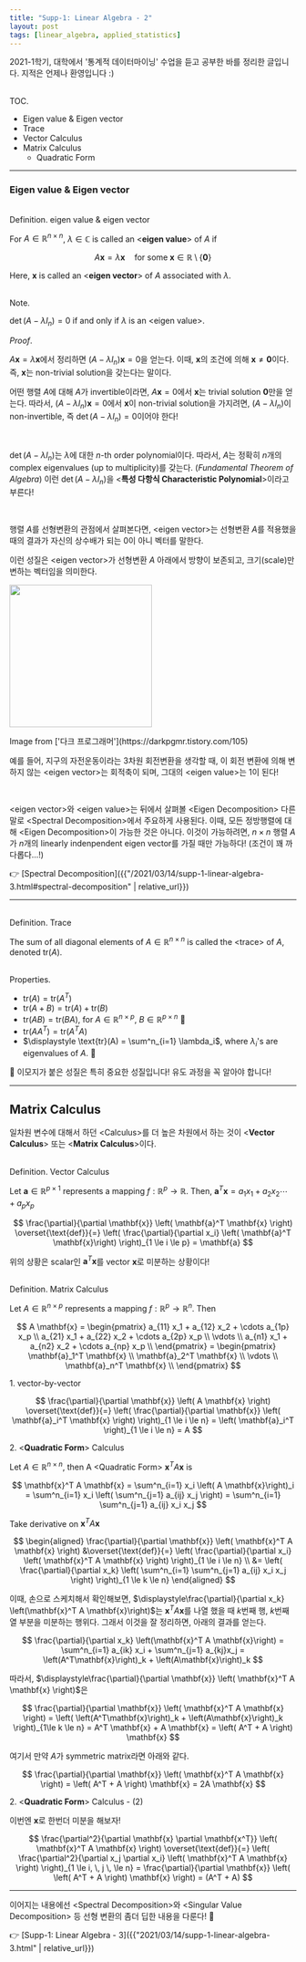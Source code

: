 ```yaml
---
title: "Supp-1: Linear Algebra - 2"
layout: post
tags: [linear_algebra, applied_statistics]
---
```


2021-1학기, 대학에서 '통계적 데이터마이닝' 수업을 듣고 공부한 바를 정리한 글입니다. 지적은 언제나 환영입니다 :)

<br><span class="statement-title">TOC.</span><br>

- Eigen value & Eigen vector
- Trace
- Vector Calculus
- Matrix Calculus
  - Quadratic Form

<hr/>

### Eigen value & Eigen vector

<br><span class="statement-title">Definition.</span> eigen value & eigen vector<br>

For $A \in \mathbb{R}^{n \times n}$, $\lambda \in \mathbb{C}$ is called an \<**eigen value**\> of $A$ if

$$
A \mathbf{x} = \lambda \mathbf{x} \quad \text{for some} \; \mathbf{x} \in \mathbb{R} \setminus \{\mathbf{0}\}
$$

Here, $\mathbf{x}$ is called an \<**eigen vector**\> of $A$ associated with $\lambda$.

<br><span class="statement-title">Note.</span><br>

$\det (A - \lambda I_n) = 0$ if and only if $\lambda$ is an \<eigen value\>.

<div class="proof" markdown="1">

<span class="statement-title">*Proof*.</span><br>

$A\mathbf{x} = \lambda\mathbf{x}$에서 정리하면 $(A - \lambda I_n) \mathbf{x} = 0$을 얻는다. 이때, $\mathbf{x}$의 조건에 의해 $\mathbf{x} \ne \mathbf{0}$이다. 즉, $\mathbf{x}$는 non-trivial solution을 갖는다는 말이다.

어떤 행렬 $A$에 대해 $A$가 invertible이라면, $A\mathbf{x} = 0$에서 $\mathbf{x}$는 trivial solution $\mathbf{0}$만을 얻는다. 따라서, $(A - \lambda I_n) \mathbf{x} = 0$에서 $\mathbf{x}$이 non-trivial solution을 가지려면, $(A - \lambda I_n)$이 non-invertible, 즉 $\det(A - \lambda I_n) = 0$이어야 한다!

</div>

<br/>

$\det(A-\lambda I_n)$는 $\lambda$에 대한 $n$-th order polynomial이다. 따라서, $A$는 정확히 $n$개의 complex eigenvalues (up to multiplicity)를 갖는다. (*Fundamental Theorem of Algebra*) 이런 $\det (A - \lambda I_n)$을 \<**특성 다항식 Characteristic Polynomial**\>이라고 부른다!

<br/>

행렬 $A$를 선형변환의 관점에서 살펴본다면, \<eigen vector\>는 <span class="half_HL">선형변환 $A$를 적용했을 때의 결과가 자신의 상수배가 되는 0이 아니 벡터를 말한다.</span>

이런 성질은 \<eigen vector\>가 선형변환 $A$ 아래에서 방향이 보존되고, 크기(scale)만 변하는 벡터임을 의미한다.

<div class="img-wrapper">
  <img src="https://t1.daumcdn.net/cfile/tistory/277D6547525CFB120B" width="250px">
  <p markdown="1">Image from ['다크 프로그래머'](https://darkpgmr.tistory.com/105)</p>
</div>

예를 들어, 지구의 자전운동이라는 3차원 회전변환을 생각할 때, 이 회전 변환에 의해 변하지 않는 \<eigen vector\>는 회적축이 되며, 그대의 \<eigen value\>는 $1$이 된다!

<br/>

\<eigen vector\>와 \<eigen value\>는 뒤에서 살펴볼 \<Eigen Decomposition\> 다른 말로 \<Spectral Decomposition\>에서 주요하게 사용된다. 이때, 모든 정방행렬에 대해 \<Eigen Decomposition\>이 가능한 것은 아니다. 이것이 가능하려면, $n\times n$ 행렬 $A$가 $n$개의 linearly indenpendent eigen vector를 가질 때만 가능하다! (조건이 꽤 까다롭다...!)

👉 [Spectral Decomposition]({{"/2021/03/14/supp-1-linear-algebra-3.html#spectral-decomposition" | relative_url}})

<hr/>

<br><span class="statement-title">Definition.</span> Trace<br>

The sum of all diagonal elements of $A \in \mathbb{R}^{n\times n}$ is called the \<trace\> of $A$, denoted $\text{tr}(A)$.

<br><span class="statement-title">Properties.</span><br>

- $\text{tr}(A) = \text{tr}(A^T)$
- $\text{tr}(A+B) = \text{tr}(A) + \text{tr}(B)$
- $\text{tr}(AB) = \text{tr}(BA)$, for $A \in \mathbb{R}^{n\times p}$, $B \in \mathbb{R}^{p\times n}$ 🎈
- $\text{tr}(AA^T) = \text{tr}(A^TA)$
- $\displaystyle \text{tr}(A) = \sum^n_{i=1} \lambda_i$, where $\lambda_i$'s are eigenvalues of $A$. 🎈

🎈 이모지가 붙은 성질은 특히 중요한 성질입니다! 유도 과정을 꼭 알아야 합니다!

<hr/>

## Matrix Calculus

일차원 변수에 대해서 하던 \<Calculus\>를 더 높은 차원에서 하는 것이 \<**Vector Calculus**\> 또는 \<**Matrix Calculus**\>이다.

<br><span class="statement-title">Definition.</span> Vector Calculus<br>

Let $\mathbf{a} \in \mathbb{R}^{p \times 1}$ represents a mapping $f: \mathbb{R}^p \rightarrow \mathbb{R}$. Then, $\mathbf{a}^T \mathbf{x} = a_1 x_1 + a_2 x_2 \cdots + a_p x_p$

$$
\frac{\partial}{\partial \mathbf{x}} \left( \mathbf{a}^T \mathbf{x} \right) \overset{\text{def}}{=} \left( \frac{\partial}{\partial x_i} \left( \mathbf{a}^T \mathbf{x}\right) \right)_{1 \le i \le p} = \mathbf{a}
$$

위의 상황은 scalar인 $\mathbf{a}^T \mathbf{x}$를 vector $\mathbf{x}$로 미분하는 상황이다!

<br><span class="statement-title">Definition.</span> Matrix Calculus<br>

Let $A \in \mathbb{R}^{n\times p}$ represents a mapping $f: \mathbb{R}^p \rightarrow \mathbb{R}^n$. Then 

$$
A \mathbf{x} = 
\begin{pmatrix}
a_{11} x_1 + a_{12} x_2 + \cdots a_{1p} x_p \\
a_{21} x_1 + a_{22} x_2 + \cdots a_{2p} x_p \\
\vdots \\
a_{n1} x_1 + a_{n2} x_2 + \cdots a_{np} x_p \\
\end{pmatrix}
= \begin{pmatrix}
\mathbf{a}_1^T \mathbf{x} \\
\mathbf{a}_2^T \mathbf{x} \\
\vdots \\
\mathbf{a}_n^T \mathbf{x} \\
\end{pmatrix}
$$

1\. vector-by-vector

$$
\frac{\partial}{\partial \mathbf{x}} \left( A \mathbf{x} \right) \overset{\text{def}}{=} \left( \frac{\partial}{\partial \mathbf{x}} \left( \mathbf{a}_i^T \mathbf{x} \right) \right)_{1 \le i \le n} = \left( \mathbf{a}_i^T \right)_{1 \le i \le n} = A
$$

2\. \<**Quadratic Form**\> Calculus

Let $A \in \mathbb{R}^{n \times n}$, then A \<Quadratic Form\> $\mathbf{x}^T A \mathbf{x}$ is 

$$
\mathbf{x}^T A \mathbf{x} = \sum^n_{i=1} x_i \left( A \mathbf{x}\right)_i = \sum^n_{i=1} x_i \left( \sum^n_{j=1} a_{ij} x_j \right) = \sum^n_{i=1} \sum^n_{j=1} a_{ij} x_i x_j
$$

Take derivative on $\mathbf{x}^T A \mathbf{x}$

$$
\begin{aligned}
\frac{\partial}{\partial \mathbf{x}} \left( \mathbf{x}^T A \mathbf{x} \right) &\overset{\text{def}}{=} \left( \frac{\partial}{\partial x_i} \left( \mathbf{x}^T A \mathbf{x} \right) \right)_{1 \le i \le n} \\
&= \left( \frac{\partial}{\partial x_k} \left( \sum^n_{i=1} \sum^n_{j=1} a_{ij} x_i x_j \right) \right)_{1 \le k \le n}
\end{aligned}
$$

이때, 손으로 스케치해서 확인해보면, $\displaystyle\frac{\partial}{\partial x_k} \left(\mathbf{x}^T A \mathbf{x}\right)$는 $\mathbf{x}^T A \mathbf{x}$를 나열 했을 때 $k$번째 행, $k$번째 열 부분을 미분하는 행위다. 그래서 이것을 잘 정리하면, 아래의 결과를 얻는다.

$$
\frac{\partial}{\partial x_k} \left(\mathbf{x}^T A \mathbf{x}\right) = \sum^n_{i=1} a_{ik}
 x_i + \sum^n_{j=1} a_{kj}x_j = \left(A^T\mathbf{x}\right)_k + \left(A\mathbf{x}\right)_k
$$

따라서, $\displaystyle\frac{\partial}{\partial \mathbf{x}} \left( \mathbf{x}^T A \mathbf{x} \right)$은

$$
\frac{\partial}{\partial \mathbf{x}} \left( \mathbf{x}^T A \mathbf{x} \right) = \left( \left(A^T\mathbf{x}\right)_k + \left(A\mathbf{x}\right)_k \right)_{1\le k \le n} = A^T \mathbf{x} + A \mathbf{x} = \left( A^T + A \right) \mathbf{x}
$$

여기서 만약 $A$가 symmetric matrix라면 아래와 같다.

$$
\frac{\partial}{\partial \mathbf{x}} \left( \mathbf{x}^T A \mathbf{x} \right) = \left( A^T + A \right) \mathbf{x} = 2A \mathbf{x}
$$

2\. \<**Quadratic Form**\> Calculus - (2)

이번엔 $\mathbf{x}$로 한번더 미분을 해보자!

$$
\frac{\partial^2}{\partial \mathbf{x} \partial \mathbf{x^T}} \left( \mathbf{x}^T A \mathbf{x} \right) \overset{\text{def}}{=} \left( \frac{\partial^2}{\partial x_j \partial x_i} \left( \mathbf{x}^T A \mathbf{x} \right) \right)_{1 \le i, \, j \, \le n} = \frac{\partial}{\partial \mathbf{x}}  \left( \left( A^T + A \right) \mathbf{x} \right) = (A^T + A)
$$

<hr/>

이어지는 내용에선 \<Spectral Decomposition\>와 \<Singular Value Decomposition\> 등 선형 변환의 좀더 딥한 내용을 다룬다! 🤯

👉 [Supp-1: Linear Algebra - 3]({{"2021/03/14/supp-1-linear-algebra-3.html" | relative_url}})
